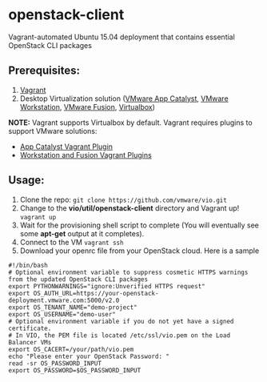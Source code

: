 # openstack-client
Vagrant-automated Ubuntu 15.04 deployment that contains essential OpenStack CLI packages

## Prerequisites:
1.  [Vagrant](www.vagrantup.com)
2.  Desktop Virtualization solution ([VMware App Catalyst](https://www.vmware.com/cloudnative/appcatalyst-download), [VMware Workstation](https://www.vmware.com/products/workstation), [VMware Fusion](https://www.vmware.com/products/fusion), [Virtualbox](https://www.virtualbox.org/wiki/Downloads))

**NOTE:** Vagrant supports Virtualbox by default. Vagrant requires plugins to support VMware solutions:
-  [App Catalyst Vagrant Plugin](https://github.com/vmware/vagrant-vmware-appcatalyst)
-  [Workstation and Fusion Vagrant Plugins](https://www.vagrantup.com/vmware/)

## Usage:
1.  Clone the repo: ```git clone https://github.com/vmware/vio.git```
2.  Change to the **vio/util/openstack-client** directory and Vagrant up! ```vagrant up```
3.  Wait for the provisioning shell script to complete (You will eventually see some **apt-get** output at it completes).
4.  Connect to the VM ```vagrant ssh```
5.  Download your openrc file from your OpenStack cloud. Here is a sample
```
#!/bin/bash
# Optional environment variable to suppress cosmetic HTTPS warnings from the updated OpenStack CLI packages
export PYTHONWARNINGS="ignore:Unverified HTTPS request"
export OS_AUTH_URL=https://your-openstack-deployment.vmware.com:5000/v2.0
export OS_TENANT_NAME="demo-project"
export OS_USERNAME="demo-user"
# Optional environment variable if you do not yet have a signed certificate.
# In VIO, the PEM file is located /etc/ssl/vio.pem on the Load Balancer VMs
export OS_CACERT=/your/path/vio.pem
echo "Please enter your OpenStack Password: "
read -sr OS_PASSWORD_INPUT
export OS_PASSWORD=$OS_PASSWORD_INPUT
```
